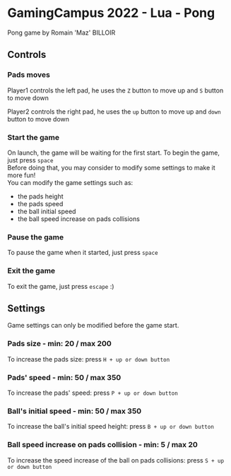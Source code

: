 # GamingCampus 2022 - Lua - Pong
Pong game by Romain 'Maz' BILLOIR

## Controls
### Pads moves
Player1 controls the left pad, he uses the `Z` button to move up and `S` button to move down

Player2 controls the right pad, he uses the `up` button to move up and `down` button to move down

### Start the game
On launch, the game will be waiting for the first start. To begin the game, just press `space`  
Before doing that, you may consider to modify some settings to make it more fun!  
You can modify the game settings such as:
- the pads height
- the pads speed
- the ball initial speed
- the ball speed increase on pads collisions

### Pause the game
To pause the game when it started, just press `space`

### Exit the game
To exit the game, just press `escape` :)

## Settings
Game settings can only be modified before the game start.
### Pads size - min: 20 / max 200
To increase the pads size: press `H + up or down button`
### Pads' speed - min: 50 / max 350
To increase the pads' speed: press `P + up or down button`
### Ball's initial speed - min: 50 / max 350
To increase the ball's initial speed height: press `B + up or down button`
### Ball speed increase on pads collision - min: 5 / max 20
To increase the speed increase of the ball on pads collisions: press `S + up or down button`